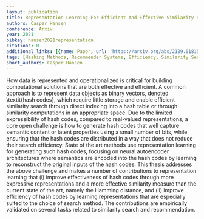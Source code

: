 ```yaml
---
layout: publication
title: Representation Learning For Efficient And Effective Similarity Search And Recommendation
authors: Casper Hansen
conference: Arxiv
year: 2021
bibkey: hansen2021representation
citations: 0
additional_links: [{name: Paper, url: 'https://arxiv.org/abs/2109.01815'}]
tags: [Hashing Methods, Recommender Systems, Efficiency, Similarity Search]
short_authors: Casper Hansen
---
```

How data is represented and operationalized is critical for building
computational solutions that are both effective and efficient. A common
approach is to represent data objects as binary vectors, denoted \textit\{hash
codes\}, which require little storage and enable efficient similarity search
through direct indexing into a hash table or through similarity computations in
an appropriate space. Due to the limited expressibility of hash codes, compared
to real-valued representations, a core open challenge is how to generate hash
codes that well capture semantic content or latent properties using a small
number of bits, while ensuring that the hash codes are distributed in a way
that does not reduce their search efficiency. State of the art methods use
representation learning for generating such hash codes, focusing on neural
autoencoder architectures where semantics are encoded into the hash codes by
learning to reconstruct the original inputs of the hash codes. This thesis
addresses the above challenge and makes a number of contributions to
representation learning that (i) improve effectiveness of hash codes through
more expressive representations and a more effective similarity measure than
the current state of the art, namely the Hamming distance, and (ii) improve
efficiency of hash codes by learning representations that are especially suited
to the choice of search method. The contributions are empirically validated on
several tasks related to similarity search and recommendation.